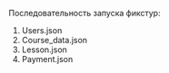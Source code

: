 Последовательность запуска фикстур:
1. Users.json
2. Course_data.json
3. Lesson.json
4. Payment.json

